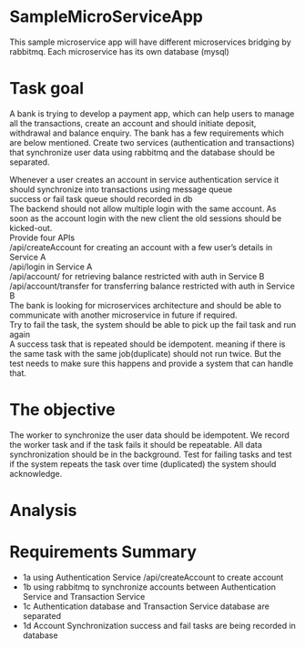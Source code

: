 # SampleMicroServiceApp
This sample microservice app will have different microservices bridging by rabbitmq. Each microservice has its own database (mysql)

Task goal
=========
A bank is trying to develop a payment app, which can help users to manage all the transactions, create an account and should initiate deposit, withdrawal and balance enquiry. The bank has a few requirements which are below mentioned. Create two services (authentication and transactions) that synchronize user data using rabbitmq and the database should be separated.  

Whenever a user creates an account in service authentication service it should synchronize into transactions using message queue  
success or fail task queue should recorded in db  
The backend should not allow multiple login with the same account. As soon as the account login with the new client the old sessions should be kicked-out.  
Provide four APIs  
/api/createAccount for creating an account with a few user’s details in Service A  
/api/login in Service A  
/api/account/ for retrieving balance restricted with auth in Service B  
/api/account/transfer for transferring balance restricted with auth in Service B  
The bank is looking for microservices architecture and should be able to communicate with another microservice in future if required.  
Try to fail the task, the system should be able to pick up the fail task and run again  
A success task that is repeated should be idempotent. meaning if there is the same task with the same job(duplicate) should not run twice. But the test needs to make sure this happens and provide a system that can handle that.  

The objective  
============
The worker to synchronize the user data should be idempotent. We record the worker task and if the task fails it should be repeatable. All data synchronization should be in the background. Test for failing tasks and test if the system repeats the task over time (duplicated) the system should acknowledge.  

Analysis
========
# Requirements Summary
- 1a using Authentication Service /api/createAccount to create account 
- 1b using rabbitmq to synchronize accounts between Authentication Service and Transaction Service 
- 1c Authentication database and Transaction Service database are separated
- 1d Account Synchronization success and fail tasks are being recorded in database

